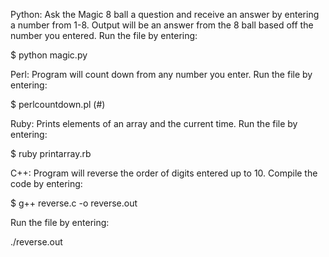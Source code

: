 Python:
Ask the Magic 8 ball a question and receive an answer by entering a number from 1-8.
Output will be an answer from the 8 ball based off the number you entered.
Run the file by entering:

$ python magic.py


Perl:
Program will count down from any number you enter.
Run the file by entering: 

$ perlcountdown.pl (#)


Ruby:
Prints elements of an array and the current time.
Run the file by entering: 

$ ruby printarray.rb


C++:
Program will reverse the order of digits entered up to 10.
Compile the code by entering: 

$ g++ reverse.c -o reverse.out

Run the file by entering:

./reverse.out
